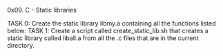 0x09. C - Static libraries

TASK 0: Create the static library libmy.a containing all the functions listed below:
TASK 1: Create a script called create_static_lib.sh that creates a static library called liball.a from all the .c files that are in the current directory.
